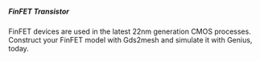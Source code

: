 <h5> FinFET Transistor</h5>
<p>FinFET devices are used in the latest 22nm generation CMOS processes. Construct your FinFET model with Gds2mesh and simulate it with Genius, today.</p>
<p><img src="/static/images/sidebar/finfet1.jpg" alt="" class="rimg" /></p>
<p><img src="/static/images/sidebar/finfet-iv.png" alt="" class="rimg" /></p>
